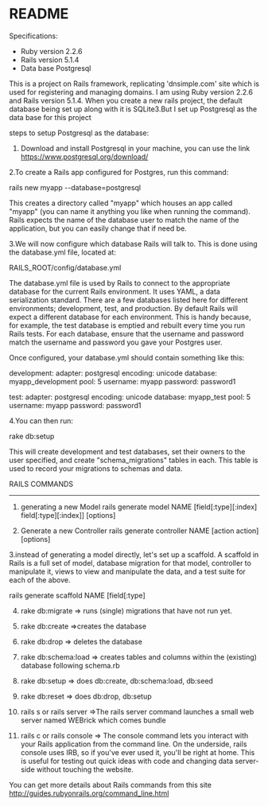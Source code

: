 # README


Specifications:

* Ruby version 2.2.6
* Rails version 5.1.4
* Data base Postgresql


This is a project on Rails framework, replicating 'dnsimple.com' site which is used for registering and managing domains. I am using Ruby version 2.2.6 and Rails version 5.1.4. 
When you create a new rails project, the default database being set up along with it is SQLite3.But I set up Postgresql as the data base for this project


steps to setup Postgresql as the database:
1. Download and install Postgresql in your machine, you can use the link https://www.postgresql.org/download/

2.To create a Rails app configured for Postgres, run this command:

rails new myapp --database=postgresql

This creates a directory called "myapp" which houses an app called "myapp" (you can name it anything you like when running the command). Rails expects the name of the database user to match the name of the application, but you can easily change that if need be.

3.We will now configure which database Rails will talk to. This is done using the database.yml file, located at:

RAILS_ROOT/config/database.yml

The database.yml file is used by Rails to connect to the appropriate database for the current Rails environment. It uses YAML, a data serialization standard. There are a few databases listed here for different environments; development, test, and production. By default Rails will expect a different database for each environment. This is handy because, for example, the test database is emptied and rebuilt every time you run Rails tests. For each database, ensure that the username and password match the username and password you gave your Postgres user.

Once configured, your database.yml should contain something like this:

development:
  adapter: postgresql
  encoding: unicode
  database: myapp_development
  pool: 5
  username: myapp
  password: password1

test:
  adapter: postgresql
  encoding: unicode
  database: myapp_test
  pool: 5
  username: myapp
  password: password1


4.You can then run:

rake db:setup

This will create development and test databases, set their owners to the user specified, and create "schema_migrations" tables in each. This table is used to record your migrations to schemas and data.

RAILS COMMANDS
_______________
1. generating a new Model
  rails generate model NAME [field[:type][:index] field[:type][:index]] [options]
 
2. Generate a new Controller
  rails generate controller NAME [action action] [options]
  
3.instead of generating a model directly, let's set up a scaffold. A scaffold in Rails is a full set of model, database migration for that model, controller to manipulate it, views to view and manipulate the data, and a test suite for each of the above.
 
rails generate scaffold NAME  [field[:type]

4. rake db:migrate => runs (single) migrations that have not run yet.
5. rake db:create =>creates the database
6. rake db:drop => deletes the database
7. rake db:schema:load => creates tables and columns within the (existing) database following schema.rb
8. rake db:setup => does db:create, db:schema:load, db:seed
9. rake db:reset => does db:drop, db:setup
10. rails s or rails server =>The rails server command launches a small web server named WEBrick which comes bundle

11.  rails c or rails console => The console command lets you interact with your Rails application from the command line. On the underside, rails console uses IRB, so if you've ever used it, you'll be right at home. This is useful for testing out quick ideas with code and changing data server-side without touching the website.

You can get more details about Rails commands from this site http://guides.rubyonrails.org/command_line.html





